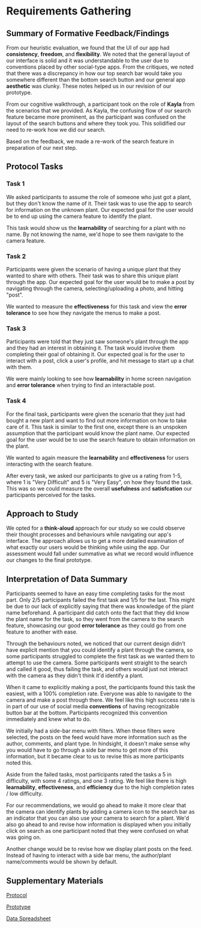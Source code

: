 # Requirements Gathering

## Summary of Formative Feedback/Findings

From our heuristic evaluation, we found that the UI of our app had **consistency**, **freedom**, and **flexibility**. We noted that the general layout of our interface is solid and it was understandable to the user due to conventions placed by other social-type apps. From the critiques, we noted that there was a discrepancy in how our top search bar would take you somewhere different than the bottom search button and our general app **aesthetic** was clunky. These notes helped us in our revision of our prototype.

From our cognitive walkthrough, a participant took on the role of **Kayla** from the scenarios that we provided. As Kayla, the confusing flow of our search feature became more prominent, as the participant was confused on the layout of the search buttons and where they took you. This solidified our need to re-work how we did our search. 

Based on the feedback, we made a re-work of the search feature in preparation of our next step. 

## Protocol Tasks

### Task 1

We asked participants to assume the role of someone who just got a plant, but they don't know the name of it. Their task was to use the app to search for information on the unknown plant. Our expected goal for the user would be to end up using the camera feature to identify the plant.

This task would show us the **learnability** of searching for a plant with no name. By not knowing the name, we'd hope to see them navigate to the camera feature.

### Task 2

Participants were given the scenario of having a unique plant that they wanted to share with others. Their task was to share this unique plant through the app. Our expected goal for the user would be to make a post by navigating through the camera, selecting/uploading a photo, and hitting "post".

We wanted to measure the **effectiveness** for this task and view the **error tolerance** to see how they navigate the menus to make a post.

### Task 3

Participants were told that they just saw someone's plant through the app and they had an interest in obtaining it. The task would involve them completing their goal of obtaining it. Our expected goal is for the user to interact with a post, click a user's profile, and hit message to start up a chat with them.

We were mainly looking to see how **learnability** in home screen navigation and **error tolerance** when trying to find an interactable post.

### Task 4

For the final task, participants were given the scenario that they just had bought a new plant and want to find out more information on how to take care of it. This task is similar to the first one, except there is an unspoken assumption that the participant would know the plant name. Our expected goal for the user would be to use the search feature to obtain information on the plant.

We wanted to again measure the **learnability** and **effectiveness** for users interacting with the search feature.

After every task, we asked our participants to give us a rating from 1-5, where 1 is "Very Difficult" and 5 is "Very Easy", on how they found the task. This was so we could measure the overall **usefulness** and **satisfcation** our participants perceived for the tasks.

## Approach to Study

We opted for a **think-aloud** approach for our study so we could observe their thought processes and behaviours while navigating our app's interface. The approach allows us to get a more detailed examination of what exactly our users would be thinking while using the app. Our assessment would fall under summative as what we record would influence our changes to the final prototype. 

## Interpretation of Data Summary

Participants seemed to have an easy time completing tasks for the most part. Only 2/5 participants failed the first task and 1/5 for the last. This might be due to our lack of explicitly saying that there was knowledge of the plant name beforehand. A participant did catch onto the fact that they did know the plant name for the task, so they went from the camera to the search feature, showcasing our good **error tolerance** as they could go from one feature to another with ease.

Through the behaviours noted, we noticed that our current design didn't have explicit mention that you could identify a plant through the camera, so some participants struggled to complete the first task as we wanted them to attempt to use the camera. Some participants went straight to the search and called it good, thus failing the task, and others would just not interact with the camera as they didn't think it'd identify a plant. 

When it came to explicitly making a post, the participants found this task the easiest, with a 100% completion rate. Everyone was able to navigate to the camera and make a post through there. We feel like this high success rate is in part of our use of social media **conventions** of having recognizable button bar at the bottom. Participants recognized this convention immediately and knew what to do.

We initially had a side-bar menu with filters. When these filters were selected, the posts on the feed would have more information such as the author, comments, and plant type. In hindsight, it doesn't make sense why you would have to go through a side bar menu to get more of this information, but it became clear to us to revise this as more participants noted this.

Aside from the failed tasks, most participants rated the tasks a 5 in difficulty, with some 4 ratings, and one 3 rating. We feel like there is high **learnability**, **effectiveness**, and **efficiency** due to the high completion rates / low difficulty.

For our recommendations, we would go ahead to make it more clear that the camera can identify plants by adding a camera icon to the search bar as an indicator that you can also use your camera to search for a plant. We'd also go ahead to and revise how information is displayed when you initially click on search as one participant noted that they were confused on what was going on.

Another change would be to revise how we display plant posts on the feed. Instead of having to interact with a side bar menu, the author/plant name/comments would be shown by default.

## Supplementary Materials

[Protocol](plant-social-protocol.pdf)

[Prototype](#)

[Data Spreadsheet](plant-social-data.pdf)
